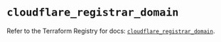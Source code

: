 # `cloudflare_registrar_domain`

Refer to the Terraform Registry for docs: [`cloudflare_registrar_domain`](https://registry.terraform.io/providers/cloudflare/cloudflare/5.1.0/docs/resources/registrar_domain).
